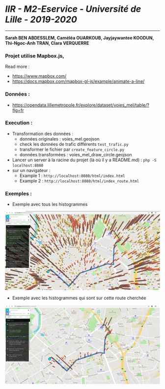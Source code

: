 
# *IIR - M2-Eservice - Université de Lille - 2019-2020*

---

**Sarah BEN ABDESSLEM, Caméléa OUARKOUB, Jayjaywantee KOODUN, Thi-Ngoc-Anh TRAN, Clara VERQUERRE**

### Projet utilise Mapbox.js, 
Read more : 
- https://www.mapbox.com/
- https://docs.mapbox.com/mapbox-gl-js/example/animate-a-line/

### Données :
- https://opendata.lillemetropole.fr/explore/dataset/voies_mel/table/?flg=fr

### Execution :
- Transformation des données : 
    - données originales : voies_mel.geojson
    - check les données de trafic différents `test_trafic.py`
    - transformer le fichier par `create_feature_circle.py`
    - données transformées : voies_mel_draw_circle.geojson
- Lancer un server à la racine du projet (là où il y a README.md) : `php -S localhost:8080`
- sur un navigateur : 
    + Example 1 : `http://localhost:8080/html/index.html`
    + Example 2 : `http://localhost:8080/html/index_route.html`

### Exemples :
- Exemple avec tous les histogrammes

![Example1](./example1.png)

- Exemple avec les histogrammes qui sont sur cette route cherchée

![Example2](./example2.png)